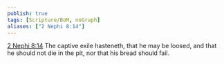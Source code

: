 ```yaml
---
publish: true
tags: [Scripture/BoM, noGraph]
aliases: ["2 Nephi 8:14"]
---
```

[2 Nephi 8:14](https://churchofjesuschrist.org/study/scriptures/bofm/2-ne/8?lang=eng&id=p14#p14) The captive exile hasteneth, that he may be loosed, and that he should not die in the pit, nor that his bread should fail.
